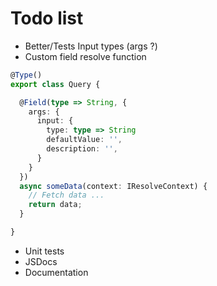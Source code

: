 # Todo list

* Better/Tests Input types (args ?)
* Custom field resolve function

```ts
@Type()
export class Query {

  @Field(type => String, {
    args: {
      input: {
        type: type => String
        defaultValue: '',
        description: '',
      }
    }
  })
  async someData(context: IResolveContext) {
    // Fetch data ...
    return data;
  }

}
```

* Unit tests
* JSDocs
* Documentation
